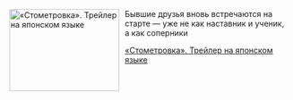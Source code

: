 <!--2025-07-27 23:34:59-->
<div class="yb">
  <div class="rss kino_kino"><a href="https://www.kino-teatr.ru/video/51582/" title="«Стометровка». Трейлер на японском языке"><img src="https://www.kino-teatr.ru/video/2/8/51582/poster.jpg" width="196" height="147" align="left" hspace="5" style="margin: 0px 10px 0px 5px" alt="«Стометровка». Трейлер на японском языке"/></a>Бывшие друзья вновь встречаются на старте — уже не как наставник и ученик, а как соперники <p class="titl"><a href="https://www.kino-teatr.ru/video/51582/">«Стометровка». Трейлер на японском языке</a></p></div>
</div>
